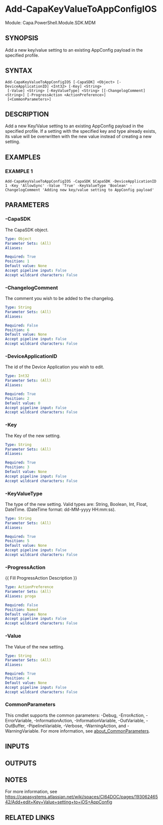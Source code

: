 # Add-CapaKeyValueToAppConfigIOS

Module: Capa.PowerShell.Module.SDK.MDM

## SYNOPSIS
Add a new key/value setting to an existing AppConfig payload in the specified profile.

## SYNTAX

```
Add-CapaKeyValueToAppConfigIOS [-CapaSDK] <Object> [-DeviceApplicationID] <Int32> [-Key] <String>
 [-Value] <String> [-KeyValueType] <String> [[-ChangelogComment] <String>] [-ProgressAction <ActionPreference>]
 [<CommonParameters>]
```

## DESCRIPTION
Add a new Key/Value setting to an existing AppConfig payload in the specified profile.
If a setting with the specified key and type already exists, its value will be overwritten with the new value instead of creating a new setting.

## EXAMPLES

### EXAMPLE 1
```
Add-CapaKeyValueToAppConfigIOS -CapaSDK $CapaSDK -DeviceApplicationID 1 -Key 'AllowSync' -Value 'True' -KeyValueType 'Boolean' -ChangelogComment 'Adding new key/value setting to AppConfig payload'
```

## PARAMETERS

### -CapaSDK
The CapaSDK object.

```yaml
Type: Object
Parameter Sets: (All)
Aliases:

Required: True
Position: 1
Default value: None
Accept pipeline input: False
Accept wildcard characters: False
```

### -ChangelogComment
The comment you wish to be added to the changelog.

```yaml
Type: String
Parameter Sets: (All)
Aliases:

Required: False
Position: 6
Default value: None
Accept pipeline input: False
Accept wildcard characters: False
```

### -DeviceApplicationID
The id of the Device Application you wish to edit.

```yaml
Type: Int32
Parameter Sets: (All)
Aliases:

Required: True
Position: 2
Default value: 0
Accept pipeline input: False
Accept wildcard characters: False
```

### -Key
The Key of the new setting.

```yaml
Type: String
Parameter Sets: (All)
Aliases:

Required: True
Position: 3
Default value: None
Accept pipeline input: False
Accept wildcard characters: False
```

### -KeyValueType
The type of the new setting.
Valid types are: String, Boolean, Int, Float, DateTime.
(DateTime format: dd-MM-yyyy HH:mm:ss).

```yaml
Type: String
Parameter Sets: (All)
Aliases:

Required: True
Position: 5
Default value: None
Accept pipeline input: False
Accept wildcard characters: False
```

### -ProgressAction
{{ Fill ProgressAction Description }}

```yaml
Type: ActionPreference
Parameter Sets: (All)
Aliases: proga

Required: False
Position: Named
Default value: None
Accept pipeline input: False
Accept wildcard characters: False
```

### -Value
The Value of the new setting.

```yaml
Type: String
Parameter Sets: (All)
Aliases:

Required: True
Position: 4
Default value: None
Accept pipeline input: False
Accept wildcard characters: False
```

### CommonParameters
This cmdlet supports the common parameters: -Debug, -ErrorAction, -ErrorVariable, -InformationAction, -InformationVariable, -OutVariable, -OutBuffer, -PipelineVariable, -Verbose, -WarningAction, and -WarningVariable. For more information, see [about_CommonParameters](http://go.microsoft.com/fwlink/?LinkID=113216).

## INPUTS

## OUTPUTS

## NOTES
For more information, see https://capasystems.atlassian.net/wiki/spaces/CI64DOC/pages/19306246542/Add+edit+Key+Value+setting+to+iOS+AppConfig

## RELATED LINKS
